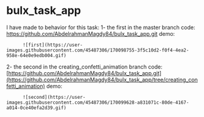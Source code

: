 # bulx_task_app

I have made to behavior for this task:
  1- the first in the master branch
     code: https://github.com/AbdelrahmanMagdy84/bulx_task_app.git
     demo:
     
          ![first](https://user-images.githubusercontent.com/45487306/170098755-3f5c10d2-f0f4-4ea2-958e-64e0e9edb004.gif)
     
  2- the second in the creating_confetti_animation branch 
     code: [https://github.com/AbdelrahmanMagdy84/bulx_task_app.git](https://github.com/AbdelrahmanMagdy84/bulx_task_app/tree/creating_confetti_animation)
     demo:
          
          ![second](https://user-images.githubusercontent.com/45487306/170099628-a831071c-80de-4167-a014-0ce40efa2d39.gif)
